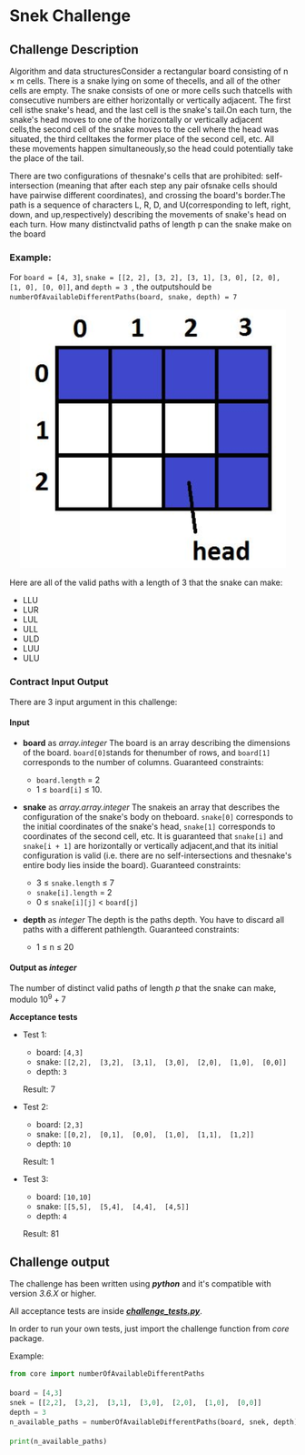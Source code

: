 # Snek Challenge

## Challenge Description
Algorithm and data structuresConsider a rectangular board consisting of ​n​ ​× m​ cells. There is a snake lying on some of thecells, and all of the other cells are empty. The snake consists of one or more cells such thatcells with consecutive numbers are either horizontally or vertically adjacent. The first cell isthe snake's head, and the last cell is the snake's tail.On each turn, the snake's head moves to one of the horizontally or vertically adjacent cells,the second cell of the snake moves to the cell where the head was situated, the third celltakes the former place of the second cell, etc. All these movements happen simultaneously,so the head could potentially take the place of the tail.
    
There are two configurations of thesnake's cells that are prohibited: self-intersection (meaning that after each step any pair ofsnake cells should have pairwise different coordinates), and crossing the board's border.The path is a sequence of characters L, R, D, and U(corresponding to left, right, down, and up,respectively) describing the movements of snake's head on each turn. How many distinctvalid paths of length ​p​ can the snake make on the board
### Example:
For `board = ​[4, 3]`​, `snake = ​[[2, 2], [3, 2], [3, 1], [3, 0], [2, 0], [1, 0], [0, 0]]`​, and `depth = ​3​ `, the outputshould be `numberOfAvailableDifferentPaths(board, snake, depth) = 7`
<div align="center">
    <img src="example_1.png?raw=true">
</div>

Here are all of the valid paths with a length of 3 that the snake can make:
- LLU
- LUR
- LUL
- ULL
- ULD
- LUU
- ULU

### Contract Input Output

There are 3 input argument in this challenge:

#### Input
- **board**​ as *array.integer*
The ​board​ is an array describing the dimensions of the board. ​`board[0]`​ stands for thenumber of rows, and ​`board[1]`​ corresponds to the number of columns.
Guaranteed constraints:
  - `board.length` = 2
  - 1 ≤ `board[i]` ≤ 10.

- **snake**​ as *array.array.integer*
The ​snake​ is an array that describes the configuration of the snake's body on theboard. ​`snake[0]`​ corresponds to the initial coordinates of the snake's head,​ `snake[1]` corresponds to coordinates of the second cell, etc.
It is guaranteed that ​`snake[i]`​ and `​snake[i + 1]`​ are horizontally or vertically adjacent,and that its initial configuration is valid (i.e. there are no self-intersections and thesnake's entire body lies inside the board).
Guaranteed constraints:
  - 3 ≤ `​snake.length​` ≤ 7
  - `snake[i].length​` = 2
  - 0 ≤ `​snake[i][j]`​ < `​board[j]​`

- **depth​** as *integer*
The ​depth​ is the paths depth. You have to discard all paths with a different pathlength.
Guaranteed constraints:
  - 1 ≤ n ≤ 20

#### Output as *integer*
The number of distinct valid paths of length *p* that the snake can make, modulo $10^9 + 7$ 

**Acceptance tests**

- Test 1:
  - board: `[4,3]`
  - snake: `[[2,2],  [3,2],  [3,1],  [3,0],  [2,0],  [1,0],  [0,0]]`
  - depth: `3`

  Result: 7

- Test 2:
  - board: `[2,3]`
  - snake: `[[0,2],  [0,1],  [0,0],  [1,0],  [1,1],  [1,2]]`
  - depth: `10`

  Result: 1

- Test 3:
  - board: `[10,10]`
  - snake: `[[5,5],  [5,4],  [4,4],  [4,5]]`
  - depth: `4`

  Result: 81
  
## Challenge output

The challenge has been written using ***python*** and it's compatible with version *3.6.X* or higher.

All acceptance tests are inside [***challenge_tests.py***](challenge_tests.py).

In order to run your own tests, just import the challenge function from *core* package.

Example:
```python
from core import numberOfAvailableDifferentPaths

board = [4,3]
snek = [[2,2],  [3,2],  [3,1],  [3,0],  [2,0],  [1,0],  [0,0]]
depth = 3
n_available_paths = numberOfAvailableDifferentPaths(board, snek, depth)

print(n_available_paths)
```